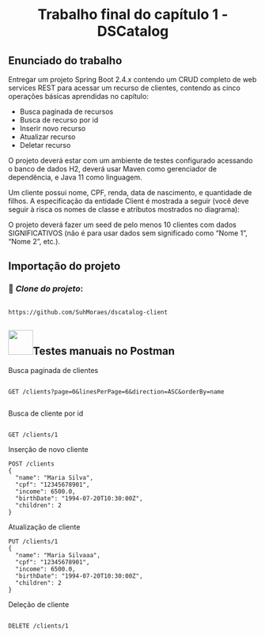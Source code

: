 <h1 align="center"> Trabalho final do capítulo 1 - DSCatalog </h1>

<h2>Enunciado do trabalho</h2>
<p>
  Entregar um projeto Spring Boot 2.4.x contendo um CRUD completo de web services REST para acessar um recurso de clientes, contendo as cinco operações básicas aprendidas no capítulo:
<p>
  
  <ul>
    <li>Busca paginada de recursos</li>
    <li>Busca de recurso por id</li>
    <li>Inserir novo recurso</li>
    <li>Atualizar recurso</li>
    <li>Deletar recurso</li>    
</ul>

<p>
  O projeto deverá estar com um ambiente de testes configurado acessando o banco de dados H2, deverá usar Maven como gerenciador de dependência, e Java 11 como linguagem.
</p>

<p>
    Um cliente possui nome, CPF, renda, data de nascimento, e quantidade de filhos. A especificação da entidade Client é mostrada a seguir (você deve seguir à risca os nomes de classe e atributos mostrados no diagrama):
</p>

<p> 
  O projeto deverá fazer um seed de pelo menos 10 clientes com dados SIGNIFICATIVOS (não é para usar dados sem significado como “Nome 1”, “Nome 2”, etc.).
</p>

<h2> Importação do projeto</h2>


### 📝 _Clone do projeto_:

```

https://github.com/SuhMoraes/dscatalog-client

```

<h2> <img src="https://ik.imagekit.io/fp3xx2hhnq/image-removebg-preview_gLKSu7w-f.png" width="50px">Testes manuais no Postman</h2>

<p>Busca paginada de clientes</p>

```

GET /clients?page=0&linesPerPage=6&direction=ASC&orderBy=name


```


Busca de cliente por id

```

GET /clients/1

```

Inserção de novo cliente

```
POST /clients
{
  "name": "Maria Silva",
  "cpf": "12345678901",
  "income": 6500.0,
  "birthDate": "1994-07-20T10:30:00Z",
  "children": 2
}

```
Atualização de cliente

```
PUT /clients/1
{
  "name": "Maria Silvaaa",
  "cpf": "12345678901",
  "income": 6500.0,
  "birthDate": "1994-07-20T10:30:00Z",
  "children": 2
}

```

Deleção de cliente

```

DELETE /clients/1

```

